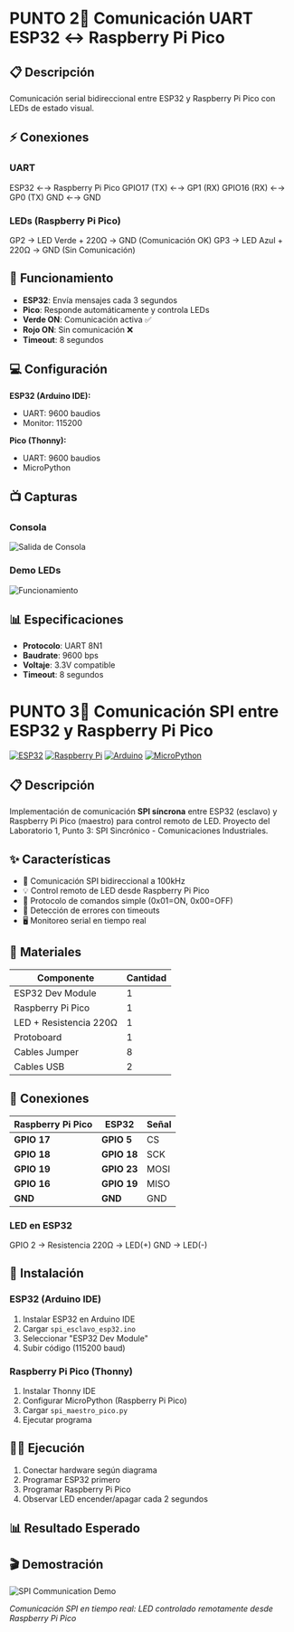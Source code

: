 # PUNTO 2🔌 Comunicación UART ESP32 ↔ Raspberry Pi Pico

## 📋 Descripción
Comunicación serial bidireccional entre ESP32 y Raspberry Pi Pico con LEDs de estado visual.

## ⚡ Conexiones

### UART

ESP32 ←→ Raspberry Pi Pico
GPIO17 (TX) ←→ GP1 (RX)
GPIO16 (RX) ←→ GP0 (TX)
GND ←→ GND


### LEDs (Raspberry Pi Pico)
GP2 → LED Verde + 220Ω → GND (Comunicación OK)
GP3 → LED Azul + 220Ω → GND (Sin Comunicación)

## 🚀 Funcionamiento

- **ESP32**: Envía mensajes cada 3 segundos
- **Pico**: Responde automáticamente y controla LEDs
- **Verde ON**: Comunicación activa ✅
- **Rojo ON**: Sin comunicación ❌
- **Timeout**: 8 segundos

## 💻 Configuración

**ESP32 (Arduino IDE):**
- UART: 9600 baudios
- Monitor: 115200

**Pico (Thonny):**  
- UART: 9600 baudios
- MicroPython

## 📺 Capturas

### Consola
![Salida de Consola](images/console_output.png)

### Demo LEDs
![Funcionamiento](images/led_demo.gif)

## 📊 Especificaciones
- **Protocolo**: UART 8N1
- **Baudrate**: 9600 bps
- **Voltaje**: 3.3V compatible
- **Timeout**: 8 segundos



# PUNTO 3🔌 Comunicación SPI entre ESP32 y Raspberry Pi Pico

[![ESP32](https://img.shields.io/badge/ESP32-Dev%20Module-red?style=flat&logo=espressif)](https://www.espressif.com/en/products/socs/esp32)
[![Raspberry Pi](https://img.shields.io/badge/Raspberry%20Pi-Pico-green?style=flat&logo=raspberry-pi)](https://www.raspberrypi.org/products/raspberry-pi-pico/)
[![Arduino](https://img.shields.io/badge/Arduino-IDE-blue?style=flat&logo=arduino)](https://www.arduino.cc/en/software)
[![MicroPython](https://img.shields.io/badge/MicroPython-v1.20-yellow?style=flat&logo=micropython)](https://micropython.org/)

## 📋 Descripción

Implementación de comunicación **SPI síncrona** entre ESP32 (esclavo) y Raspberry Pi Pico (maestro) para control remoto de LED. Proyecto del Laboratorio 1, Punto 3: SPI Sincrónico - Comunicaciones Industriales.

## ✨ Características

- 🎯 Comunicación SPI bidireccional a 100kHz
- 💡 Control remoto de LED desde Raspberry Pi Pico
- 🔄 Protocolo de comandos simple (0x01=ON, 0x00=OFF)
- 📡 Detección de errores con timeouts
- 🖥️ Monitoreo serial en tiempo real

## 🧰 Materiales

| Componente | Cantidad |
|------------|----------|
| ESP32 Dev Module | 1 |
| Raspberry Pi Pico | 1 |
| LED + Resistencia 220Ω | 1 |
| Protoboard | 1 |
| Cables Jumper | 8 |
| Cables USB | 2 |

## 🔌 Conexiones

| Raspberry Pi Pico | ESP32 | Señal |
|------------------|--------|-------|
| **GPIO 17** | **GPIO 5** | CS |
| **GPIO 18** | **GPIO 18** | SCK |
| **GPIO 19** | **GPIO 23** | MOSI |
| **GPIO 16** | **GPIO 19** | MISO |
| **GND** | **GND** | GND |

### LED en ESP32

GPIO 2 → Resistencia 220Ω → LED(+)
GND → LED(-)

## 🚀 Instalación

### ESP32 (Arduino IDE)
1. Instalar ESP32 en Arduino IDE
2. Cargar `spi_esclavo_esp32.ino`
3. Seleccionar "ESP32 Dev Module"
4. Subir código (115200 baud)

### Raspberry Pi Pico (Thonny)
1. Instalar Thonny IDE
2. Configurar MicroPython (Raspberry Pi Pico)
3. Cargar `spi_maestro_pico.py`
4. Ejecutar programa

## 🏃‍♂️ Ejecución

1. Conectar hardware según diagrama
2. Programar ESP32 primero
3. Programar Raspberry Pi Pico
4. Observar LED encender/apagar cada 2 segundos

## 📊 Resultado Esperado

## 🎬 Demostración

![SPI Communication Demo](./demo/spi_funcionamiento.gif)

*Comunicación SPI en tiempo real: LED controlado remotamente desde Raspberry Pi Pico*

